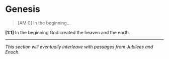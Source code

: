 # Genesis

> [AM 0] In the beginning...

**[1:1]** In the beginning God created the heaven and the earth.

---

*This section will eventually interleave with passages from Jubilees and Enoch.*